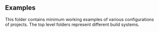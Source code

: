  
Examples
--------

This folder contains minimum working examples of various configurations of projects.
The top level folders represent different build systems.